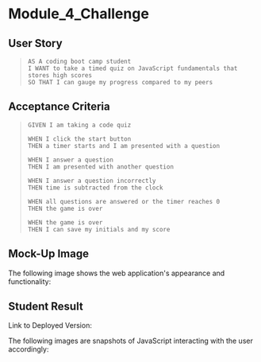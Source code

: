 # Module_4_Challenge

## User Story

> `AS A coding boot camp student`  
> `I WANT to take a timed quiz on JavaScript fundamentals that stores high scores`  
> `SO THAT I can gauge my progress compared to my peers`

## Acceptance Criteria

> `GIVEN I am taking a code quiz`
>
> `WHEN I click the start button`  
> `THEN a timer starts and I am presented with a question`
>
> `WHEN I answer a question`  
> `THEN I am presented with another question`
> 
> `WHEN I answer a question incorrectly`  
> `THEN time is subtracted from the clock`
>
> `WHEN all questions are answered or the timer reaches 0`  
> `THEN the game is over`
>
> `WHEN the game is over`  
> `THEN I can save my initials and my score`

## Mock-Up Image

The following image shows the web application's appearance and functionality:  
  

## Student Result

Link to Deployed Version:  
  
The following images are snapshots of JavaScript interacting with the user accordingly:  
  
